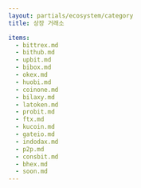 ```yaml
---
layout: partials/ecosystem/category
title: 상장 거래소

items:
  - bittrex.md
  - bithub.md
  - upbit.md
  - bibox.md
  - okex.md
  - huobi.md
  - coinone.md
  - bilaxy.md
  - latoken.md
  - probit.md
  - ftx.md
  - kucoin.md
  - gateio.md
  - indodax.md
  - p2p.md
  - consbit.md
  - bhex.md
  - soon.md
---
```

